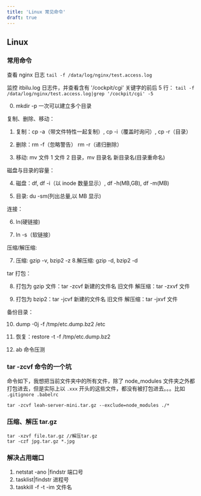 ```yaml
---
title: 'Linux 常见命令'
draft: true
---
```


## Linux

### 常用命令

查看 nginx 日志 `tail -f /data/log/nginx/test.access.log`

监控 itbilu.log 日志件，并查看含有 '/cockpit/cgi' 关键字的前后 5 行：
`tail -f /data/log/nginx/test.access.log|grep '/cockpit/cgi' -5`

0. mkdir -p 一次可以建立多个目录

复制、删除、移动：

1. 复制：cp -a（带文件特性一起复制）, cp -i（覆盖时询问）, cp -r（目录）

2. 删除：rm -f（忽略警告） rm -r（递归删除）

3. 移动: mv 文件 1 文件 2 目录，mv 目录名 新目录名(目录重命名)

磁盘与目录的容量：

4. 磁盘：df, df -i（以 inode 数量显示）, df -h(MB,GB), df -m(MB)

5. 目录: du -sm(列出总量,以 MB 显示)

连接：

6. ln(硬链接)

7. ln -s（软链接）

压缩/解压缩:

7. 压缩: gzip -v, bzip2 -z 8.解压缩: gzip -d, bzip2 -d

tar 打包：

8. 打包为 gzip 文件：tar -zcvf 新建的文件名 旧文件
   解压缩：tar -zxvf 文件

9. 打包为 bzip2：tar -jcvf 新建的文件名 旧文件
   解压缩：tar -jxvf 文件

备份目录：

10. dump -0j -f /tmp/etc.dump.bz2 /etc

11. 恢复：restore -t -f /tmp/etc.dump.bz2

12. ab 命令压测

### tar -zcvf 命令的一个坑

命令如下，我想把当前文件夹中的所有文件，除了 node_modules 文件夹之外都打包进去，但是实际上以 `.xxx` 开头的这些文件，都没有被打包进去。。。比如 `.gitignore .babelrc`

```
tar -zcvf leah-server-mini.tar.gz --exclude=node_modules ./*
```

### 压缩、解压 tar.gz

```
tar -xzvf file.tar.gz //解压tar.gz
tar -czf jpg.tar.gz *.jpg
```

### 解决占用端口

1. netstat -ano |findstr 端口号
2. tasklist|findstr 进程号
3. taskkill -f -t -im 文件名
